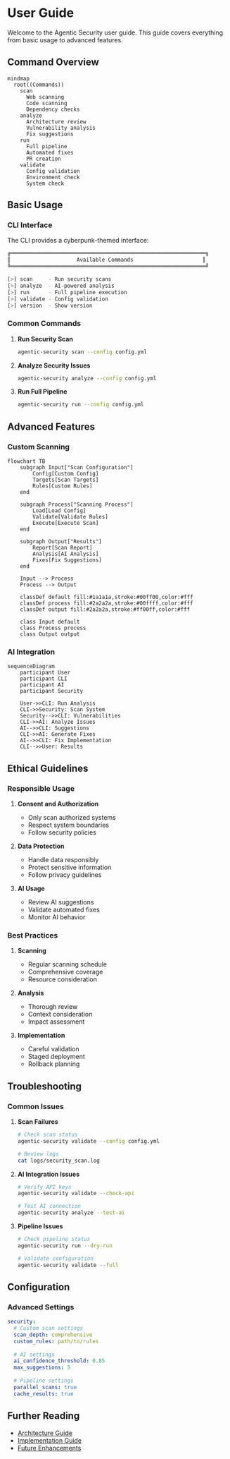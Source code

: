 # User Guide

Welcome to the Agentic Security user guide. This guide covers everything from basic usage to advanced features.

## Command Overview

```mermaid
mindmap
  root((Commands))
    scan
      Web scanning
      Code scanning
      Dependency checks
    analyze
      Architecture review
      Vulnerability analysis
      Fix suggestions
    run
      Full pipeline
      Automated fixes
      PR creation
    validate
      Config validation
      Environment check
      System check
```

## Basic Usage

### CLI Interface

The CLI provides a cyberpunk-themed interface:

```bash
╔══════════════════════════════════════════════════════════════╗
║                     Available Commands                      ║
╚══════════════════════════════════════════════════════════════╝

[>] scan     - Run security scans
[>] analyze  - AI-powered analysis
[>] run      - Full pipeline execution
[>] validate - Config validation
[>] version  - Show version
```

### Common Commands

1. **Run Security Scan**
   ```bash
   agentic-security scan --config config.yml
   ```

2. **Analyze Security Issues**
   ```bash
   agentic-security analyze --config config.yml
   ```

3. **Run Full Pipeline**
   ```bash
   agentic-security run --config config.yml
   ```

## Advanced Features

### Custom Scanning

```mermaid
flowchart TB
    subgraph Input["Scan Configuration"]
        Config[Custom Config]
        Targets[Scan Targets]
        Rules[Custom Rules]
    end

    subgraph Process["Scanning Process"]
        Load[Load Config]
        Validate[Validate Rules]
        Execute[Execute Scan]
    end

    subgraph Output["Results"]
        Report[Scan Report]
        Analysis[AI Analysis]
        Fixes[Fix Suggestions]
    end

    Input --> Process
    Process --> Output

    classDef default fill:#1a1a1a,stroke:#00ff00,color:#fff
    classDef process fill:#2a2a2a,stroke:#00ffff,color:#fff
    classDef output fill:#2a2a2a,stroke:#ff00ff,color:#fff
    
    class Input default
    class Process process
    class Output output
```

### AI Integration

```mermaid
sequenceDiagram
    participant User
    participant CLI
    participant AI
    participant Security
    
    User->>CLI: Run Analysis
    CLI->>Security: Scan System
    Security-->>CLI: Vulnerabilities
    CLI->>AI: Analyze Issues
    AI-->>CLI: Suggestions
    CLI->>AI: Generate Fixes
    AI-->>CLI: Fix Implementation
    CLI-->>User: Results
```

## Ethical Guidelines

### Responsible Usage

1. **Consent and Authorization**
   - Only scan authorized systems
   - Respect system boundaries
   - Follow security policies

2. **Data Protection**
   - Handle data responsibly
   - Protect sensitive information
   - Follow privacy guidelines

3. **AI Usage**
   - Review AI suggestions
   - Validate automated fixes
   - Monitor AI behavior

### Best Practices

1. **Scanning**
   - Regular scanning schedule
   - Comprehensive coverage
   - Resource consideration

2. **Analysis**
   - Thorough review
   - Context consideration
   - Impact assessment

3. **Implementation**
   - Careful validation
   - Staged deployment
   - Rollback planning

## Troubleshooting

### Common Issues

1. **Scan Failures**
   ```bash
   # Check scan status
   agentic-security validate --config config.yml
   
   # Review logs
   cat logs/security_scan.log
   ```

2. **AI Integration Issues**
   ```bash
   # Verify API keys
   agentic-security validate --check-api
   
   # Test AI connection
   agentic-security analyze --test-ai
   ```

3. **Pipeline Issues**
   ```bash
   # Check pipeline status
   agentic-security run --dry-run
   
   # Validate configuration
   agentic-security validate --full
   ```

## Configuration

### Advanced Settings

```yaml
security:
  # Custom scan settings
  scan_depth: comprehensive
  custom_rules: path/to/rules
  
  # AI settings
  ai_confidence_threshold: 0.85
  max_suggestions: 5
  
  # Pipeline settings
  parallel_scans: true
  cache_results: true
```

## Further Reading

- [Architecture Guide](../architecture/README.md)
- [Implementation Guide](../implementation/README.md)
- [Future Enhancements](../future/README.md)
